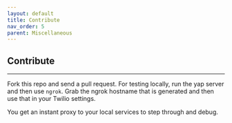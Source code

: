```yaml
---
layout: default
title: Contribute
nav_order: 5
parent: Miscellaneous
---
```


## Contribute

---


Fork this repo and send a pull request.  For testing locally, run the yap server and then use `ngrok`.  Grab the ngrok hostname that is generated and then use that in your Twilio settings.

You get an instant proxy to your local services to step through and debug.
